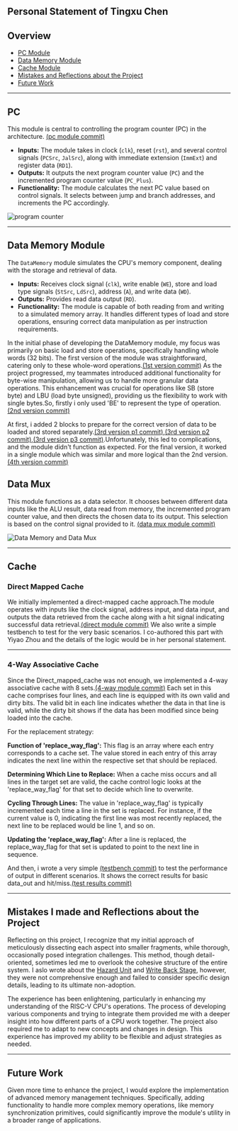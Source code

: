 ## Personal Statement of Tingxu Chen

## Overview
* [PC Module](#pc)
* [Data Memory Module](#data-memory-module)
* [Cache Module](#cache)
* [Mistakes and Reflections about the Project](#mistakes-i-made-and-reflections-about-the-project)
* [Future Work](#future-work)

___

## PC 

This module is central to controlling the program counter (PC) in the architecture. [(pc module commit)](https://github.com/franfafdaf/IAC_23autumn_Group17-Coursework/commit/6aa6b993b8752f16c7e7337d3006bb28a0c2efe2)

- **Inputs:** The module takes in clock (`clk`), reset (`rst`), and several control signals (`PCSrc`, `JalSrc`), along with immediate extension (`ImmExt`) and register data (`RD1`).
- **Outputs:** It outputs the next program counter value (`PC`) and the incremented program counter value (`PC_Plus`).
- **Functionality:** The module calculates the next PC value based on control signals. It selects between jump and branch addresses, and increments the PC accordingly.

![program counter](image-2.png)
___

## Data Memory Module

The `DataMemory` module simulates the CPU's memory component, dealing with the storage and retrieval of data. 

- **Inputs:** Receives clock signal (`clk`), write enable (`WE`), store and load type signals (`StSrc`, `LdSrc`), address (`A`), and write data (`WD`).
- **Outputs:** Provides read data output (`RD`).
- **Functionality:** The module is capable of both reading from and writing to a simulated memory array. It handles different types of load and store operations, ensuring correct data manipulation as per instruction requirements.

In the initial phase of developing the DataMemory module, my focus was primarily on basic load and store operations, specifically handling whole words (32 bits). The first version of the module was straightforward, catering only to these whole-word operations.[(1st version commit)](https://github.com/franfafdaf/IAC_23autumn_Group17-Coursework/commit/0cbc6d43edb3240f4cd97543063ee1066876af62) As the project progressed, my teammates introduced additional functionality for byte-wise manipulation, allowing us to handle more granular data operations. This enhancement was crucial for operations like SB (store byte) and LBU (load byte unsigned), providing us the flexibility to work with single bytes.So, firstly i only used 'BE' to represent the type of operation.[(2nd version commit)](https://github.com/franfafdaf/IAC_23autumn_Group17-Coursework/commit/99389ef5d3e26b237e4acf8a502acc6dee36b1b6)

At first, i added 2 blocks to prepare for the correct version of data to be loaded and stored separately.[(3rd version p1 commit)](https://github.com/franfafdaf/IAC_23autumn_Group17-Coursework/commit/5a9c7c1e9ffbeaf08a1180077f31225f7d7f63c3),[(3rd version p2 commit)](https://github.com/franfafdaf/IAC_23autumn_Group17-Coursework/commit/6a3e3c46f9b6ce6c86b8ad880c43fbbbe5dadce8),[(3rd version p3 commit)](https://github.com/franfafdaf/IAC_23autumn_Group17-Coursework/commit/8f2f756e7f3fa9c44dd746199804985639e9df6f).Unfortunately, this led to complications, and the module didn't function as expected. For the final version, it worked in a single module which was similar and more logical than the 2nd version.[(4th version commit)](https://github.com/franfafdaf/IAC_23autumn_Group17-Coursework/commit/87b4f5e04cdb38b76a5298fe1c16340e928a8256)

## Data Mux

This module functions as a data selector. It chooses between different data inputs like the ALU result, data read from memory, the incremented program counter value, and then directs the chosen data to its output. This selection is based on the control signal provided to it. [(data mux module commit)](https://github.com/franfafdaf/IAC_23autumn_Group17-Coursework/commit/c4a6135593346b9a64454955b24c7be1a8a59d7b)

![Data Memory and Data Mux]([image-1.png](https://i.postimg.cc/nLRFR4zh/image-1.png))
___

## Cache

### Direct Mapped Cache

We initially implemented a direct-mapped cache approach.The module operates with inputs like the clock signal, address input, and data input, and outputs the data retrieved from the cache along with a hit signal indicating successful data retrieval.[(direct module commit)](https://github.com/franfafdaf/IAC_23autumn_Group17-Coursework/commit/f1bca92fce395beb0b1330499e958dae02881769) We also write a simple testbench to test for the very basic scenarios. I co-authored this part with Yiyao Zhou and the details of the logic would be in her personal statement.
___

### 4-Way Associative Cache

Since the Direct_mapped_cache was not enough, we implemented a 4-way associative cache with 8 sets.[(4-way module commit)](https://github.com/franfafdaf/IAC_23autumn_Group17-Coursework/commit/e72619723225143b5b0abf1c6b6e8e16d904c5c5) Each set in this cache comprises four lines, and each line is equipped with its own valid and dirty bits. The valid bit in each line indicates whether the data in that line is valid, while the dirty bit shows if the data has been modified since being loaded into the cache.

For the replacement strategy:

**Function of 'replace_way_flag':** This flag is an array where each entry corresponds to a cache set. The value stored in each entry of this array indicates the next line within the respective set that should be replaced.

**Determining Which Line to Replace:** When a cache miss occurs and all lines in the target set are valid, the cache control logic looks at the 'replace_way_flag' for that set to decide which line to overwrite.

**Cycling Through Lines:** The value in 'replace_way_flag' is typically incremented each time a line in the set is replaced. For instance, if the current value is 0, indicating the first line was most recently replaced, the next line to be replaced would be line 1, and so on. 

**Updating the 'replace_way_flag':** After a line is replaced, the replace_way_flag for that set is updated to point to the next line in sequence. 

And then, i wrote a very simple [(testbench commit)](https://github.com/franfafdaf/IAC_23autumn_Group17-Coursework/commit/84f29ab0822bfa9234d42771058c10a2ff3abcf0) to test the performance of output in different scenarios. It shows the correct results for basic data_out and hit/miss.[(test results commit)](https://github.com/franfafdaf/IAC_23autumn_Group17-Coursework/commit/59443453a40fd88c791f7923187867f79f513738)

___

## Mistakes I made and Reflections about the Project

Reflecting on this project, I recognize that my initial approach of meticulously dissecting each aspect into smaller fragments, while thorough, occasionally posed integration challenges. This method, though detail-oriented, sometimes led me to overlook the cohesive structure of the entire system. I aslo wrote about the [Hazard Unit](https://github.com/franfafdaf/IAC_23autumn_Group17-Coursework/blob/ctx/hazard_unit.sv) and [Write Back Stage](https://github.com/franfafdaf/IAC_23autumn_Group17-Coursework/blob/ctx/WriteBack.sv), however, they were not comprehensive enough and failed to consider specific design details, leading to its ultimate non-adoption.

The experience has been enlightening, particularly in enhancing my understanding of the RISC-V CPU's operations. The process of developing various components and trying to integrate them provided me with a deeper insight into how different parts of a CPU work together. The project also required me to adapt to new concepts and changes in design. This experience has improved my ability to be flexible and adjust strategies as needed.

___

## Future Work

Given more time to enhance the project, I would explore the implementation of advanced memory management techniques. Specifically, adding functionality to handle more complex memory operations, like memory synchronization primitives, could significantly improve the module's utility in a broader range of applications.

